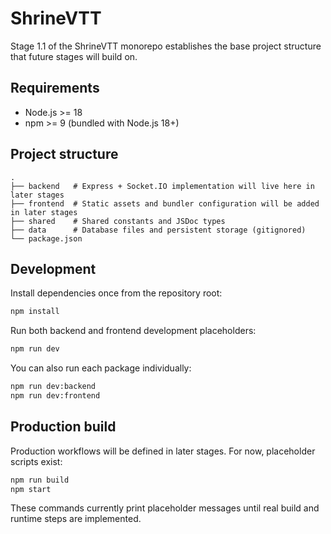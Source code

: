 # ShrineVTT

Stage 1.1 of the ShrineVTT monorepo establishes the base project structure that future stages will build on.

## Requirements

- Node.js >= 18
- npm >= 9 (bundled with Node.js 18+)

## Project structure

```
.
├── backend   # Express + Socket.IO implementation will live here in later stages
├── frontend  # Static assets and bundler configuration will be added in later stages
├── shared    # Shared constants and JSDoc types
├── data      # Database files and persistent storage (gitignored)
└── package.json
```

## Development

Install dependencies once from the repository root:

```bash
npm install
```

Run both backend and frontend development placeholders:

```bash
npm run dev
```

You can also run each package individually:

```bash
npm run dev:backend
npm run dev:frontend
```

## Production build

Production workflows will be defined in later stages. For now, placeholder scripts exist:

```bash
npm run build
npm start
```

These commands currently print placeholder messages until real build and runtime steps are implemented.
